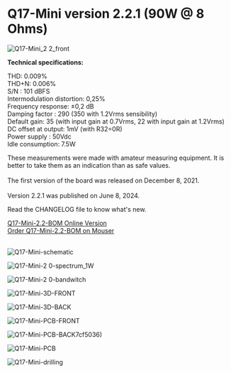 # Q17-Mini version 2.2.1 (90W @ 8 Ohms)</b><br>

![Q17-Mini_2 2_front](https://github.com/stefaweb/Q17-Amplifier/assets/12907102/8d030e60-4fc4-40f8-9dfa-c088eb7cce30)

<b>Technical specifications:</b>

THD: 0.009%<br>
THD+N: 0.006%<br>
S/N : 101 dBFS<br>
Intermodulation distortion: 0,25%<br>
Frequency response: ±0,2 dB<br>
Damping factor : 290 (350 with 1.2Vrms sensibility)<br>
Default gain: 35 (with input gain at 0.7Vrms, 22 with input gain at 1.2Vrms)<br>
DC offset at output: 1mV (with R32=0R)<br>
Power supply : 50Vdc<br>
Idle consumption: 7.5W

These measurements were made with amateur measuring equipment. It is better to take them as an indication than as safe values. 
<br>
<br>
The first version of the board was released on December 8, 2021.
<br>
<br>
Version 2.2.1 was published on June 8, 2024.

Read the CHANGELOG file to know what's new.

<a href="https://audio.cyberkata.org/Q17-Mini-2.2-BOM.html">Q17-Mini-2.2-BOM Online Version</a><br>
<a href="https://www.mouser.fr/ProjectManager/ProjectDetail.aspx?AccessID=e4eb528eff">Order Q17-Mini-2.2-BOM on Mouser</a><br> 
<br>

![Q17-Mini-schematic](https://github.com/stefaweb/Q17-Amplifier/assets/12907102/3301046b-0e0e-4adf-86e2-d5a847f8cffd)

![Q17-Mini-2 0-spectrum_1W](https://github.com/stefaweb/Q17-Amplifier/assets/12907102/248f07a7-63c4-4d6e-903c-07359bf50050)

![Q17-Mini-2 0-bandwitch](https://github.com/stefaweb/Q17-Amplifier/assets/12907102/a5fac896-cb16-49c4-864d-ea770642d698)

![Q17-Mini-3D-FRONT](https://github.com/stefaweb/Q17-Amplifier/assets/12907102/b70dd049-fd9a-4b6b-9d49-4700cffff210)

![Q17-Mini-3D-BACK](https://github.com/stefaweb/Q17-Amplifier/assets/12907102/1f9930d9-0b1f-4b4f-b375-44bdeb5cf117)

![Q17-Mini-PCB-FRONT](https://github.com/stefaweb/Q17-Amplifier/assets/12907102/bcfe8a45-533e-45ed-83e4-6a1410d2f65c)

![Q17-Mini-PCB-BACK](https://github.com/stefaweb/Q17-Amplifier/assets/12907102/359a6022-2323-41bf-9c1a-3862939b1116)7cf5036)

![Q17-Mini-PCB](https://github.com/stefaweb/Q17-Amplifier/assets/12907102/f7e6a0f3-32f1-44df-88ab-8f87cf261df4)

![Q17-Mini-drilling](https://github.com/stefaweb/Q17-Amplifier/assets/12907102/67c77239-9115-44a6-9773-10e68d280798)
